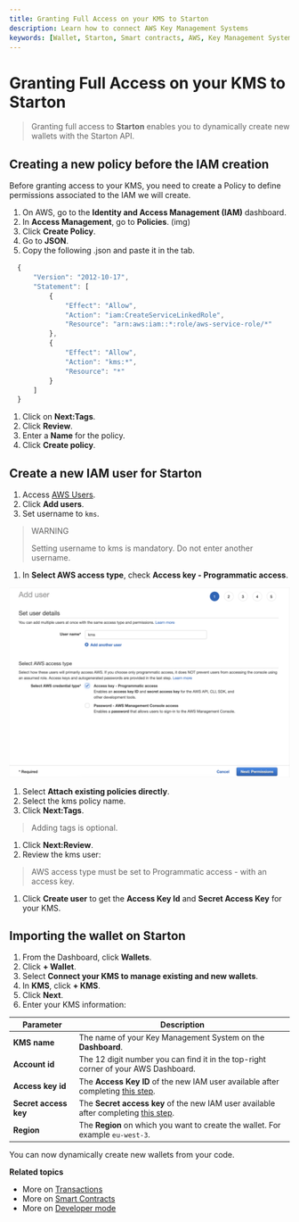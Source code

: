 ```yaml
---
title: Granting Full Access on your KMS to Starton
description: Learn how to connect AWS Key Management Systems
keywords: [Wallet, Starton, Smart contracts, AWS, Key Management System, Transaction]
---
```

# Granting Full Access on your KMS to Starton

> Granting full access to **Starton** enables you to dynamically create new wallets with the Starton API.

## Creating a new policy before the IAM creation

Before granting access to your KMS, you need to create a Policy to define permissions associated to the IAM we will create.

1. On AWS, go to the **Identity and Access Management (IAM)** dashboard.
1. In **Access Management**, go to **Policies**. (img)
1. Click **Create Policy**.
1. Go to **JSON**.
1. Copy the following .json and paste it in the tab.

```jsx
  {
      "Version": "2012-10-17",
      "Statement": [
          {
              "Effect": "Allow",
              "Action": "iam:CreateServiceLinkedRole",
              "Resource": "arn:aws:iam::*:role/aws-service-role/*"
          },
          {
              "Effect": "Allow",
              "Action": "kms:*",
              "Resource": "*"
          }
      ]
  }

```

1. Click on **Next:Tags**.
1. Click **Review**.
1. Enter a **Name** for the policy.
1. Click **Create policy**.

## Create a new IAM user for Starton

1. Access [AWS Users](https://console.aws.amazon.com/iamv2/home?#/users).
1. Click **Add users**.
1. Set username to `kms`.

> WARNING
>
> Setting username to kms is mandatory. Do not enter another username.

1. In **Select AWS access type**, check **Access key - Programmatic access**.

![Configure key](assets/add-user.png)

1. Select **Attach existing policies directly**.
1. Select the kms policy name.
1. Click **Next:Tags**.

> Adding tags is optional.

1. Click **Next:Review**.
1. Review the kms user:

> AWS access type must be set to Programmatic access - with an access key.

1. Click **Create user** to get the **Access Key Id** and **Secret Access Key** for your KMS.

## Importing the wallet on Starton

1. From the Dashboard, click **Wallets**.
1. Click **+ Wallet**.
1. Select **Connect your KMS to manage existing and new wallets**.
1. In **KMS**, click **+ KMS**.
1. Click **Next**.
1. Enter your KMS information:

| Parameter             | Description                                                                                                               |
| --------------------- | ------------------------------------------------------------------------------------------------------------------------- |
| **KMS name**          | The name of your Key Management System on the **Dashboard**.                                                              |
| **Account id**        | The 12 digit number you can find it in the top-right corner of your AWS Dashboard.                                        |
| **Access key id**     | The **Access Key ID** of the new IAM user available after completing [this step](#create-a-new-iam-user-for-starton).     |
| **Secret access key** | The **Secret access key** of the new IAM user available after completing [this step](#create-a-new-iam-user-for-starton). |
| **Region**            | The **Region** on which you want to create the wallet. For example `eu-west-3`.                                           |

You can now dynamically create new wallets from your code.

**Related topics**

-   More on [Transactions](/Transactions/creating-a-transaction.mdx)
-   More on [Smart Contracts](/Smart-contract/understanding-smart-contracts.md)
-   More on [Developer mode](/Developer/Discovering-coding-interface.md)
